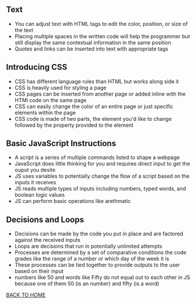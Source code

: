 ## Text

* You can adjust text with HTML tags to edit the color, position, or 
size of the text
* Placing multiple spaces in the written code will help the programmer but still display the same contextual information in the same position
* Quotes and links can be inserted into text with appropriate tags

## Introducing CSS

* CSS has different language rules than HTML but works along side it
* CSS is heavily used for styling a page
* CSS pages can be inserted from another page or added inline with the HTMl code on the same page
* CSS can easily change the color of an entire page or just specific elements within the page
* CSS code is made of two parts, the element you'd like to change followed by the property provided to the element

## Basic JavaScript Instructions

* A script is a series of multiple commands listed to shape a webpage
* JavaScript does little thinking for you and requires direct input to get the ouput you desite
* JS uses variables to potentially change the flow of a script based on the inputs it receives 
* JS reads multiple types of inputs including numbers, typed words, and boolean logic values 
* JS can perform basic operations like arethmatic

## Decisions and Loops

* Decisions can be made by the code you put in place and are factored against the received inputs
* Loops are decisions that run in potentially unlimited attempts
* Processes are determined by a set of comparative conditions the code grades like the range of a number or which day of the week it is
* These processes can be tied together to provide outputs to the user based on their input
* numbers like 50 and words like Fifty do not equal out to each other in JS because one of them 50 (is an number) and fifty (is a word)


[BACK TO HOME](https://folksmash.github.io/reading-notes/)